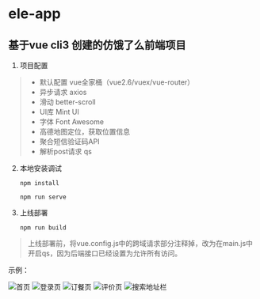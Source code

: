 # ele-app

## 基于vue cli3 创建的仿饿了么前端项目

1. 项目配置

> * 默认配置 vue全家桶（vue2.6/vuex/vue-router）
> * 异步请求 axios
> * 滑动 better-scroll
> * UI库 Mint UI
> * 字体 Font Awesome
> * 高德地图定位，获取位置信息
> * 聚合短信验证码API
> * 解析post请求 qs

2. 本地安装调试
   
   `npm install`

   `npm run serve`

1. 上线部署

   `npm run build`

> 上线部署前，将vue.config.js中的跨域请求部分注释掉，改为在main.js中开启qs，因为后端接口已经设置为允许所有访问。

示例：

![首页](首页.png)
![登录页](登录页.png)
![订餐页](订餐页.png)
![评价页](评价页.png)
![搜索地址栏](搜索地址栏.png)





